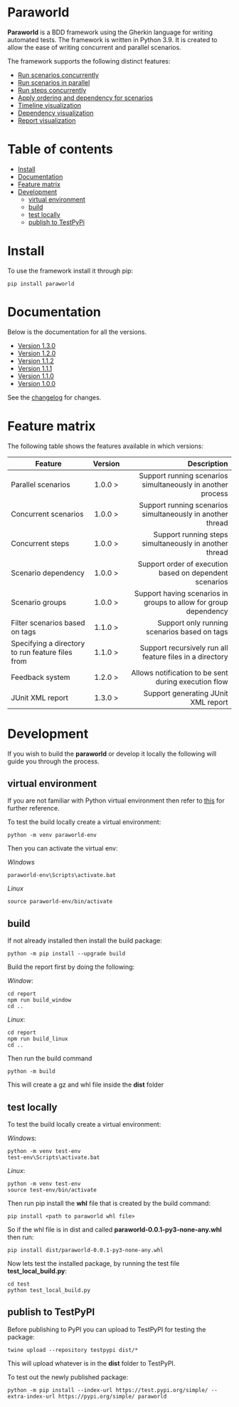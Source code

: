 # Paraworld

**Paraworld** is a BDD framework using the Gherkin language for writing automated tests. The framework is written in Python 3.9.
It is created to allow the ease of writing concurrent and parallel scenarios.

The framework supports the following distinct features:

- [Run scenarios concurrently](docs/version1.3.0/dependency-graph.md#concurrent-scenarios)
- [Run scenarios in parallel](docs/version1.3.0/dependency-graph.md#parallel-scenarios)
- [Run steps concurrently](docs/version1.3.0/dependency-graph.md#concurrent-steps)
- [Apply ordering and dependency for scenarios](docs/version1.3.0/dependency-graph.md#dependency)
- [Timeline visualization](docs/version1.3.0/dependency-graph.md#timeline-visualization)
- [Dependency visualization](docs/version1.3.0/dependency-graph.md#dependency-graph)
- [Report visualization](docs/version1.3.0/dependency-graph.md#report-visualization)

# Table of contents


- [Install](#install)
- [Documentation](#documentation)
- [Feature matrix](#feature-matrix)
- [Development](#development)
  - [virtual environment](#virtual-environment)
  - [build](#build)
  - [test locally](#test-locally)
  - [publish to TestPyPi](#publish-to-testpypi)


# Install

To use the framework install it through pip:

```shell
pip install paraworld
```

# Documentation

Below is the documentation for all the versions.

- [Version 1.3.0](docs/version1.3.0/main.md#paraworld)
- [Version 1.2.0](docs/version1.2.0/main.md#paraworld)
- [Version 1.1.2](docs/version1.1.2/main.md#paraworld)
- [Version 1.1.1](docs/version1.1.1/main.md#paraworld)
- [Version 1.1.0](docs/version1.1.0/main.md#paraworld)
- [Version 1.0.0](docs/version1.0.0/main.md#paraworld)

See the [changelog](CHANGELOG.md) for changes.

# Feature matrix

The following table shows the features available in which versions:

| Feature         | Version | Description |
|--------------|:-----:|-----------:|
| Parallel scenarios      |  1.0.0 > |          Support running scenarios simultaneously in another process |
| Concurrent scenarios      |  1.0.0 > |          Support running scenarios simultaneously in another thread |
| Concurrent steps      |  1.0.0 > |          Support running steps simultaneously in another thread |
| Scenario dependency      |  1.0.0 > |          Support order of execution based on dependent scenarios |
| Scenario groups      |  1.0.0 > |          Support having scenarios in groups to allow for group dependency |
| Filter scenarios based on tags |  1.1.0 > |        Support only running scenarios based on tags |
| Specifying a directory to run feature files from |  1.1.0 > |        Support recursively run all feature files in a directory |
| Feedback system |  1.2.0 > |        Allows notification to be sent during execution flow |
| JUnit XML report |  1.3.0 > |        Support generating JUnit XML report |

# Development

If you wish to build the **paraworld** or develop it locally the following will guide you through the process.


## virtual environment

If you are not familiar with Python virtual environment then refer to [this](https://docs.python.org/3/library/venv.html) for further reference.

To test the build locally create a virtual environment:

```shell
python -m venv paraworld-env
```

Then you can activate the virtual env:

*Windows*

```shell
paraworld-env\Scripts\activate.bat
```

*Linux*
```shell
source paraworld-env/bin/activate
```

## build

If not already installed then install the build package:

```shell
python -m pip install --upgrade build
```

Build the report first by doing the following:

*Window*:

```shell
cd report
npm run build_window
cd ..
```

*Linux*:
```shell
cd report
npm run build_linux
cd ..
```

Then run the build command

```shell
python -m build
```

This will create a gz and whl file inside the **dist** folder

## test locally

To test the build locally create a virtual environment:

*Windows*:

```shell
python -m venv test-env
test-env\Scripts\activate.bat
```

*Linux*:
```shell
python -m venv test-env
source test-env/bin/activate
```

Then run pip install the **whl** file that is created by the build command:

```shell
pip install <path to paraworld whl file>
```

So if the whl file is in dist and called **paraworld-0.0.1-py3-none-any.whl** then run:

```shell
pip install dist/paraworld-0.0.1-py3-none-any.whl
```

Now lets test the installed package, by running the test file **test_local_build.py**:

```shell
cd test
python test_local_build.py
```

## publish to TestPyPI

Before publishing to PyPI you can upload to TestPyPI for testing the package:

```shell
twine upload --repository testpypi dist/*
``` 

This will upload whatever is in the **dist** folder to TestPyPI.

To test out the newly published package:

```shell
python -m pip install --index-url https://test.pypi.org/simple/ --extra-index-url https://pypi.org/simple/ paraworld
```